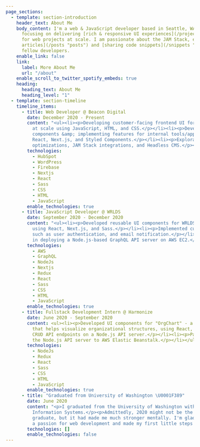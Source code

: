 ```yaml
---
page_sections:
  - template: section-introduction
    header_text: About Me
    body_content: I'm a web & JavaScript developer based in Seattle, WA. I'm currently
      focusing on delivering [rich & responsive UI experiences](/projects "projects")
      for web projects at scale. I am passionate about the JAM Stack, enjoy [writing
      articles](/posts "posts") and [sharing code snippets](/snippets "snippets") with
      fellow developers.
    enable_link: false
    link:
      label: More About Me
      url: "/about"
    enable_scroll_to_twitter_spotify_embeds: true
    heading:
      heading_text: About Me
      heading_level: "1"
  - template: section-timeline
    timeline_items:
      - title: Web Developer @ Beacon Digital
        date: December 2020 - Present
        content: "<ul><li><p>Developing customer-facing frontend UI for various web projects
          at scale using JavaScript, HTML, and CSS.</p></li><li><p>Developing reusable
          components &amp; implementing features for internal tools/applications using
          React, Next.js, and Styled Components.</p></li><li><p>Explorations around DX
          optimizations, JAM Stack integrations, and Headless CMS.</p></li></ul>"
        technologies:
          - HubSpot
          - WordPress
          - Firebase
          - Nextjs
          - React
          - Sass
          - CSS
          - HTML
          - JavaScript
        enable_technologies: true
      - title: JavaScript Developer @ WRLDS
        date: September 2020 - December 2020
        content: "<ul><li><p>Developed reusable UI components for WRLDS's web application
          using React, Next.js, and Sass.</p></li><li><p>Implemented customer-facing features
          such as user authentication, and email notification.</p></li><li><p>Participated
          in deploying a Node.js-based GraphQL API server on AWS EC2.</p></li></ul>"
        technologies:
          - AWS
          - GraphQL
          - NodeJs
          - Nextjs
          - Redux
          - React
          - Sass
          - CSS
          - HTML
          - JavaScript
        enable_technologies: true
      - title: Fullstack Development Intern @ Harmonize
        date: June 2020 - September 2020
        content: <ul><li><p>Developed UI components for "OrgChart" - a web application
          that helps visualize organizational structures, using React, Redux, and Bootstrap.</p></li><li><p>Developed
          CRUD API endpoints on a Node.js API server.</p></li><li><p>Participated in deploying
          the Node.js API server to AWS Elastic Beanstalk.</p></li></ul>
        technologies:
          - NodeJs
          - Redux
          - React
          - Sass
          - CSS
          - HTML
          - JavaScript
        enable_technologies: true
      - title: "Graduated from University of Washington \U0001F389"
        date: June 2020
        content: "<p>I graduated from the University of Washington with a bachelor's in
          Information Systems.</p><p>Admittedly, 2020 might not be the greatest year to
          graduate, but it had made me much stronger mentally. I'm glad I've developed
          a passion for web development and made my first little steps into my career.</p>"
        technologies: []
        enable_technologies: false
---
```

